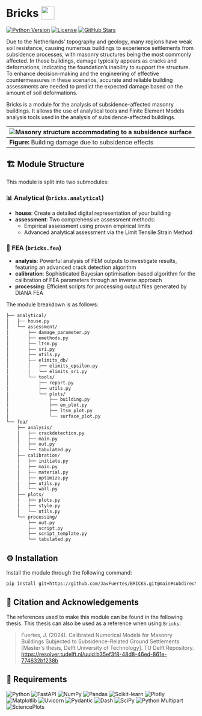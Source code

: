 # Bricks <img src="./.github/assets/favicon.svg" width="35" height="35" style="vertical-align: bottom">

[![Python Version](https://img.shields.io/badge/Python-3.8%2B-blue?style=for-the-badge&logo=python&logoColor=white)](https://www.python.org/downloads/)
[![License](https://img.shields.io/badge/License-MIT-green?style=for-the-badge)](LICENSE)
[![GitHub Stars](https://img.shields.io/github/stars/JavFuertes/BRICKS?style=for-the-badge&logo=github)](https://github.com/JavFuertes/BRICKS/stargazers)

Due to the Netherlands' topography and geology, many regions have weak soil resistance, causing numerous buildings to experience settlements from subsidence processes, with masonry structures being the most commonly affected. In these buildings, damage typically appears as cracks and deformations, indicating the foundation’s inability to support the structure. To enhance decision-making and the engineering of effective countermeasures in these scenarios, accurate and reliable building assessments are needed to predict the expected damage based on the amount of soil deformations.

Bricks is a module for the analysis of subsidence-affected masonry buildings. It allows the use of analytical tools and Finite Element Models analysis tools used in the analysis of subsidence-affected buildings. 

| ![Masonry structure accommodating to a subsidence surface](./.github/assets/buildingdamage.svg) |
|-------------------------------------------------------------------------------------------------|
| **Figure:** Building damage due to subsidence effects                    |

## 🏗️ Module Structure

This module is split into two submodules:

### 📊 Analytical (`bricks.analytical`)

- **house**: Create a detailed digital representation of your building
- **assessment**: Two comprehensive assessment methods:
  - Empirical assessment using proven empirical limits
  - Advanced analytical assessment via the Limit Tensile Strain Method

### 🔧 FEA (`bricks.fea`)

- **analysis**: Powerful analysis of FEM outputs to investigate results, featuring an advanced crack detection algorithm
- **calibration**: Sophisticated Bayesian optimisation-based algorithm for the calibration of FEA parameters through an inverse approach
- **processing**: Efficient scripts for processing output files generated by DIANA FEA

The module breakdown is as follows:

```bash
├── analytical/
│   ├── house.py
│   └── assessment/
│       ├── damage_parameter.py
│       ├── emethods.py
│       ├── ltsm.py
│       ├── sri.py
│       ├── utils.py
│       ├── elimits_db/
│       │   ├── elimits_epsilon.py
│       │   └── elimits_sri.py
│       └── tools/
│           ├── report.py
│           ├── utils.py
│           └── plots/
│               ├── building.py
│               ├── em_plot.py
│               ├── ltsm_plot.py
│               └── surface_plot.py
└── fea/
    ├── analysis/
    │   ├── crackdetection.py
    │   ├── main.py
    │   ├── out.py
    │   └── tabulated.py
    ├── calibration/
    │   ├── initiate.py
    │   ├── main.py
    │   ├── material.py
    │   ├── optimize.py
    │   ├── utils.py
    │   └── wall.py
    ├── plots/
    │   ├── plots.py
    │   ├── style.py
    │   └── utils.py
    └── processing/
        ├── out.py
        ├── script.py
        ├── script_template.py
        └── tabulated.py
```

## ⚙️ Installation

Install the module through the following command:

```bash
pip install git+https://github.com/JavFuertes/BRICKS.git@main#subdirectory=bricks
```

## 📝 Citation and Acknowledgements

The references used to make this module can be found in the following thesis. This thesis can also be used as a reference when using `Bricks`:

> Fuertes, J. (2024). Calibrated Numerical Models for Masonry Buildings Subjected to Subsidence-Related Ground Settlements [Master's thesis, Delft University of Technology]. TU Delft Repository. https://resolver.tudelft.nl/uuid:b35ef3f8-48d8-46ed-861e-774632bf238b

## 🔧 Requirements

![Python](https://img.shields.io/badge/python-3.8+-blue.svg)
![FastAPI](https://img.shields.io/badge/FastAPI-grey?logo=fastapi)
![NumPy](https://img.shields.io/badge/NumPy-grey?logo=numpy)
![Pandas](https://img.shields.io/badge/Pandas-grey?logo=pandas)
![Scikit-learn](https://img.shields.io/badge/Scikit--learn-grey?logo=scikit-learn)
![Plotly](https://img.shields.io/badge/Plotly-grey?logo=plotly)
![Matplotlib](https://img.shields.io/badge/Matplotlib-grey?logo=python)
![Uvicorn](https://img.shields.io/badge/Uvicorn-grey?logo=python)
![Pydantic](https://img.shields.io/badge/Pydantic-grey?logo=python)
![Dash](https://img.shields.io/badge/Dash-grey?logo=plotly)
![SciPy](https://img.shields.io/badge/SciPy-grey?logo=scipy)
![Python Multipart](https://img.shields.io/badge/Python_Multipart-grey?logo=python)
![SciencePlots](https://img.shields.io/badge/SciencePlots-grey?logo=python)